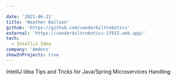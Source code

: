 ```yaml
---

date: '2021-06-21'
title: 'Weather Balloon'
github: 'https://github.com/vanderbiltrobotics'
external: 'https://vanderbiltrobotics-1f015.web.app/'
tech:
  - IntelliJ Idea
company: 'Amdocs'
showInProjects: true
---
```


IntelliJ Idea Tips and Tricks for Java/Spring Microservices Handling